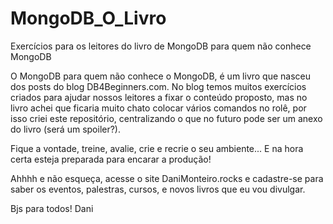 # MongoDB_O_Livro
Exercícios para os leitores do livro de MongoDB para quem não conhece MongoDB 



O MongoDB para quem não conhece o MongoDB, é um livro que nasceu dos posts do blog DB4Beginners.com.
No blog temos muitos exercícios criados para ajudar nossos leitores a fixar o conteúdo proposto, mas no livro achei que ficaria muito chato colocar vários comandos no rolê, por isso criei este repositório, centralizando o que no futuro pode ser um anexo do livro (será um spoiler?).

Fique a vontade, treine, avalie, crie e recrie o seu ambiente... E na hora certa esteja preparada para encarar a produção!

Ahhhh e não esqueça, acesse o site DaniMonteiro.rocks e cadastre-se para saber os eventos, palestras, cursos, e novos livros que eu vou divulgar.

Bjs para todos!
Dani
